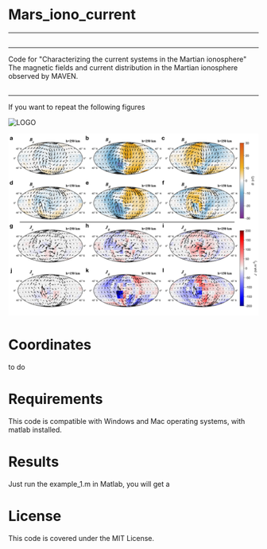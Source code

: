 # Mars_iono_current
---
##
---

Code for "Characterizing the current systems in the Martian ionosphere"
The magnetic fields and current distribution in the Martian ionosphere observed by MAVEN.

## 
---
If you want to repeat the following figures

![LOGO](Figure/Fig/Figure1hh.png)

![LOGO](Figure/Fig/Figure2_mso.png)


 # Coordinates
  
  to do
  
  # Requirements
  
  This code is compatible with Windows and Mac operating systems, with matlab installed. 
  
  # Results
  
  Just run the example_1.m in Matlab, you will get a

  
  # License
  This code is covered under the MIT License.
